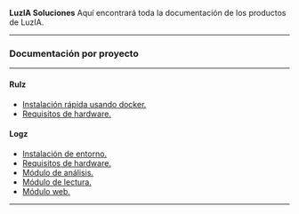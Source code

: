 <p class="lead">
	<strong>LuzIA Soluciones</strong> Aquí encontrará toda la documentación de los productos de LuzIA.
</p>

<hr/>
<h3>Documentación por proyecto</h3>
<hr/>
<div class=row>
<div class="col-sm-4">

#### Rulz

* [Instalación rápida usando docker.](!Rulz/Instalacion_rapida_con_docker)
* [Requisitos de hardware.](!Rulz/Requerimientos_de_hardware)


</div>
<div class="col-sm-4">

#### Logz
* [Instalación de entorno.](!Logz/Instalación_de_entorno)
* [Requisitos de hardware.](!Logz/Layout_Físico)
* [Módulo de análisis.](!Logz/Módulo_de_Análisis)
* [Módulo de lectura.](!Logz/Módulo_de_Lectura)
* [Módulo web.](!Logz/Módulo_Web)

</div>
<div class="col-sm-4">


</div>
</div>

<div class="clear"></div>
<hr/>

